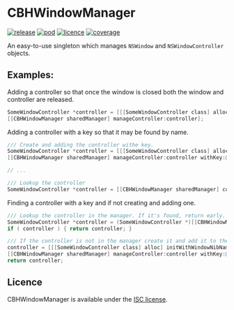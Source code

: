 # CBHWindowManager

[![release](https://img.shields.io/github/release/chris-huxtable/CBHWindowManager.svg)](https://github.com/chris-huxtable/CBHWindowManager/releases)
[![pod](https://img.shields.io/cocoapods/v/CBHWindowManager.svg)](https://cocoapods.org/pods/CBHWindowManager)
[![licence](https://img.shields.io/badge/licence-ISC-lightgrey.svg?cacheSeconds=2592000)](https://github.com/chris-huxtable/CBHWindowManager/blob/master/LICENSE)
[![coverage](https://img.shields.io/badge/coverage-100%25-brightgreen.svg?cacheSeconds=2592000)](https://github.com/chris-huxtable/CBHWindowManager)

An easy-to-use singleton which manages `NSWindow` and `NSWindowController` objects.


## Examples:

Adding a controller so that once the window is closed both the window and controller are released.
```objective-c
SomeWindowController *controller = [[[SomeWindowController class] alloc] initWithWindowNibName:@"SomeWindowNibName"];
[[CBHWindowManager sharedManager] manageController:controller];
```

Adding a controller with a key so that it may be found by name.
```objective-c
/// Create and adding the controller withe key.
SomeWindowController *controller = [[[SomeWindowController class] alloc] initWithWindowNibName:@"SomeWindowNibName"];
[[CBHWindowManager sharedManager] manageController:controller withKey:@"SomeWindowKey"];

// ...

/// Lookup the controller
SomeWindowController *controller = [[CBHWindowManager sharedManager] controllerForKey:@"SomeWindowKey"];
```

Finding a controller with a key and if not creating and adding one.
```objective-c
/// Lookup the controller in the manager. If it's found, return early.
SomeWindowController *controller = (SomeWindowController *)[[CBHWindowManager sharedManager] controllerForKey:@"SomeWindowKey"];
if ( controller ) { return controller; }

/// If the controller is not in the manager create it and add it to the manger.
controller = [[[SomeWindowController class] alloc] initWithWindowNibName:@"SomeWindowNibName"];
[[CBHWindowManager sharedManager] manageController:controller withKey:@"SomeWindowKey"];
return controller;
```

## Licence
CBHWindowManager is available under the [ISC license](https://github.com/chris-huxtable/CBHWindowManager/blob/master/LICENSE).
